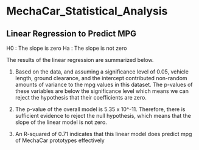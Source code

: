 # MechaCar_Statistical_Analysis

## Linear Regression to Predict MPG

H0 : The slope is zero
Ha : The slope is not zero

The results of the linear regression are summarized below.

1. Based on the data, and assuming a significance level of 0.05, vehicle length, ground clearance, and the intercept contributed non-random amounts of variance to the mpg values in this dataset. The p-values of these variables are below the significance level which means we can reject the hypothesis that their coefficients are zero.

2. The p-value of the overall model is 5.35 x 10^-11. Therefore, there is sufficient evidence to reject the null hypothesis, which means that the slope of the linear model is not zero.

3. An R-squared of 0.71 indicates that this linear model does predict mpg of MechaCar prototypes effectively
